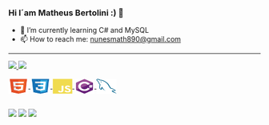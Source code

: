 ### Hi I´am Matheus Bertolini :) 👋

- 🌱 I’m currently learning C# and MySQL
- 📫 How to reach me: nunesmath890@gmail.com

---
<div>
  <a href="https://github.com/Matheus-Bertolini">
    <img height="180em" src="https://github-readme-stats.vercel.app/api?username=Matheus-Bertolini&show_icons=true&theme=radical&include_all_commits=true&count_private=true">
    <img height="180em" src="https://github-readme-stats.vercel.app/api/top-langs/?username=Matheus-Bertolini&layout=compact&langs_count=16&theme=radical">
</div>

<div style="display: inline_block"><br>
  <img align="center" alt="Matheus-HTML" height="30" width="40" src="https://raw.githubusercontent.com/devicons/devicon/master/icons/html5/html5-original.svg">
  <img align="center" alt="Matheus-CSS" height="30" width="40" src="https://raw.githubusercontent.com/devicons/devicon/master/icons/css3/css3-original.svg">
  <img align="center" alt="Matheus-Js" height="30" width="40" src="https://raw.githubusercontent.com/devicons/devicon/master/icons/javascript/javascript-plain.svg">
  <img align="center" alt="Matheus-Csharp" height="30" width="40" src="https://raw.githubusercontent.com/devicons/devicon/master/icons/csharp/csharp-original.svg">
  <img align="center" alt="Matheus-MySQL" height="30" width="40" src="https://raw.githubusercontent.com/devicons/devicon/master/icons/mysql/mysql-original.svg">
</div>

##

<div> 
  <a href="https://nunesmath890@gmail.com" target="_blank"><img src="https://img.shields.io/badge/Gmail-D14836?style=for-the-badge&logo=gmail&logoColor=white" target="_blank"></a>
  <a href="https://instagram.com/matheuzbl6" target="_blank"><img src="https://img.shields.io/badge/-Instagram-%23E4405F?style=for-the-badge&logo=instagram&logoColor=white" target="_blank"></a>
  <a href="www.linkedin.com/in/matheus-nunes-32a0861a5" target="_blank"><img src="https://img.shields.io/badge/LinkedIn-0077B5?style=for-the-badge&logo=linkedin&logoColor=white" target="_blank"></a>
</div>
